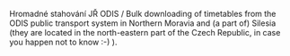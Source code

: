 Hromadné stahování JŘ ODIS / 
Bulk downloading of timetables from the ODIS public transport system in Northern Moravia and (a part of) Silesia (they are located in the north-eastern part of the Czech Republic, in case you happen not to know :-) ).
